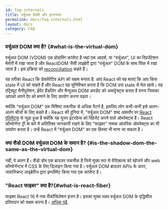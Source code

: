 ```yaml
---
id: faq-internals
title: वर्चुअल DOM और इंटरनल्स 
permalink: docs/faq-internals.html
layout: docs
category: FAQ
---
```


### वर्चुअल DOM क्या है? {#what-is-the-virtual-dom}

वर्चुअल DOM (VDOM) एक प्रोग्रामिंग कांसेप्ट है जहां एक आदर्श, या "वर्चुअल", UI का रिप्रजेंटेशन मेमोरी में रखा जाता है और ReactDOM जैसी लाइब्रेरी द्वारा "वर्चुअल" DOM के साथ सिंक में रखा जाता है। इस प्रक्रिया को [reconciliation](/docs/reconciliation.html) कहते हैं।

यह तरीका React कि डेक्लेरेटिव API को सक्षम बनाता है: आप React को यह बताएं कि आप किस state में UI को चाहते हैं और React यह सुनिश्चित करता है कि DOM उस state से मेल खाये। यह एट्रिब्यूट मैनीपुलेशन, ईवेंट हैंडलिंग और मैन्युअल DOM अपडेट को अब्स्ट्रेक्ट्स करता है वरना जिसका आपको अपने ऐप को बनाने के लिए उपयोग करना पढता।

क्योंकि "वर्चुअल DOM" एक विशिष्ट तकनीक से अधिक पैटर्न है, इसलिए लोग कभी-कभी इसे अलग-अलग चीजों के लिए कहते हैं। React की दुनिया में, "वर्चुअल DOM" शब्द आमतौर पर [React एलिमेंट्स](/docs/rendering-elements.html) से जुड़ा हुआ है क्योंकि यह यूजर इंटरफ़ेस को रिप्रेजेंट करने वाले ऑब्जेक्ट्स हैं। React कौम्पोनॅन्ट ट्री के बारे में अतिरिक्त जानकारी रखने के लिए "फाइबर" नामक आंतरिक ऑब्जेक्ट्स का भी उपयोग करता है। उन्हें React में "वर्चुअल DOM" का एक हिस्सा भी माना जा सकता है।

### क्या शैडो DOM वर्चुअल DOM के समान है? {#is-the-shadow-dom-the-same-as-the-virtual-dom}

नहीं, वे अलग हैं। शैडो डोम एक ब्राउज़र तकनीक है जिसे मुख्य रूप से वेरिएबल्स को खोजने और web कौम्पोनॅन्टस में CSS के लिए डिज़ाइन किया गया है। वर्चुअल DOM ब्राउज़र APIs के ऊपर, जावास्क्रिप्ट लाइब्रेरीज द्वारा इम्प्लीमेंट किया गया एक कांसेप्ट है।

### "React फाइबर" क्या है?{#what-is-react-fiber}

फाइबर React 16 में नया रीकोंसिलेशन इंजन है। इसका मुख्य लक्ष्य वर्चुअल DOM के वृद्धिशील प्रतिपादन को सक्षम करना है। [अधिक पढ़ें](https://github.com/acdlite/react-fiber-architecture).
